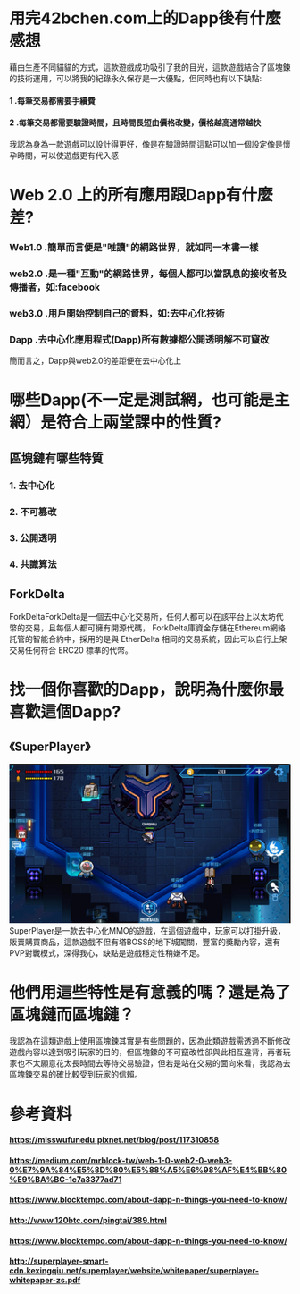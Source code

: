 # 用完42bchen.com上的Dapp後有什麼感想
藉由生產不同貓貓的方式，這款遊戲成功吸引了我的目光，這款遊戲結合了區塊鍊的技術運用，可以將我的紀錄永久保存是一大優點，但同時也有以下缺點:
#### 1 .每筆交易都需要手續費
#### 2 .每筆交易都需要驗證時間，且時間長短由價格改變，價格越高通常越快
我認為身為一款遊戲可以設計得更好，像是在驗證時間這點可以加一個設定像是懷孕時間，可以使遊戲更有代入感

# Web 2.0 上的所有應用跟Dapp有什麼差?
### Web1.0 .簡單而言便是"唯讀"的網路世界，就如同一本書一樣
### web2.0 .是一種"互動"的網路世界，每個人都可以當訊息的接收者及傳播者，如:facebook
### web3.0 .用戶開始控制自己的資料，如:去中心化技術
### Dapp .去中心化應用程式(Dapp)所有數據都公開透明解不可竄改
簡而言之，Dapp與web2.0的差距便在去中心化上

# 哪些Dapp(不一定是測試網，也可能是主網）是符合上兩堂課中的性質?
## 區塊鏈有哪些特質
### 1. 去中心化
### 2. 不可篡改
### 3. 公開透明
### 4. 共識算法
## ForkDelta
ForkDeltaForkDelta是一個去中心化交易所，任何人都可以在該平台上以太坊代幣的交易，且每個人都可擁有開源代碼，
ForkDelta庫資金存儲在Ethereum網絡託管的智能合約中，採用的是與 EtherDelta 相同的交易系統，因此可以自行上架交易任何符合 ERC20 標準的代幣。

# 找一個你喜歡的Dapp，說明為什麼你最喜歡這個Dapp?
## 《SuperPlayer》
![image](https://github.com/yang-yoa-ying/blockchain/blob/master/%E5%8D%80%E5%A1%8A%E9%8F%88%E7%AC%AC%E4%B8%80%E6%AC%A1%E4%BD%9C%E6%A5%AD/1585157091808.jpg)
SuperPlayer是一款去中心化MMO的遊戲，在這個遊戲中，玩家可以打掛升級，販賣購買商品，這款遊戲不但有塔BOSS的地下城闖關，豐富的獎勵內容，還有PVP對戰模式，深得我心，缺點是遊戲穩定性稍嫌不足。

# 他們用這些特性是有意義的嗎？還是為了區塊鏈而區塊鏈？
我認為在這類遊戲上使用區塊鍊其實是有些問題的，因為此類遊戲需透過不斷修改遊戲內容以達到吸引玩家的目的，但區塊鍊的不可竄改性卻與此相互違背，再者玩家也不太願意花太長時間去等待交易驗證，但若是站在交易的面向來看，我認為去區塊鍊交易的確比較受到玩家的信賴。

# 參考資料
#### https://misswufunedu.pixnet.net/blog/post/117310858
#### https://medium.com/mrblock-tw/web-1-0-web2-0-web3-0%E7%9A%84%E5%8D%80%E5%88%A5%E6%98%AF%E4%BB%80%E9%BA%BC-1c7a3377ad71
#### https://www.blocktempo.com/about-dapp-n-things-you-need-to-know/
#### http://www.120btc.com/pingtai/389.html
#### https://www.blocktempo.com/about-dapp-n-things-you-need-to-know/
#### http://superplayer-smart-cdn.kexingqiu.net/superplayer/website/whitepaper/superplayer-whitepaper-zs.pdf
